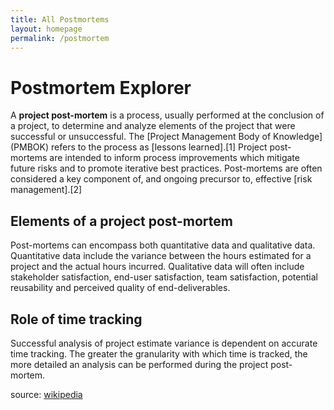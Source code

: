 ```yaml
---
title: All Postmortems
layout: homepage
permalink: /postmortem
---
```


# Postmortem Explorer

A **project post-mortem** is a process, usually performed at the
conclusion of a project, to determine and analyze elements of the
project that were successful or unsuccessful. The [Project Management
Body of Knowledge] (PMBOK) refers to the process as [lessons
learned].[1] Project post-mortems are intended to inform process
improvements which mitigate future risks and to promote iterative best
practices. Post-mortems are often considered a key component of, and
ongoing precursor to, effective [risk management].[2]

Elements of a project post-mortem
---------------------------------

Post-mortems can encompass both quantitative data and qualitative data.
Quantitative data include the variance between the hours estimated for a
project and the actual hours incurred. Qualitative data will often
include stakeholder satisfaction, end-user satisfaction, team
satisfaction, potential reusability and perceived quality of
end-deliverables.

Role of time tracking
---------------------

Successful analysis of project estimate variance is dependent on
accurate time tracking. The greater the granularity with which time is
tracked, the more detailed an analysis can be performed during the
project post-mortem.

source: [wikipedia](https://en.wikipedia.org/wiki/Postmortem_documentation)
